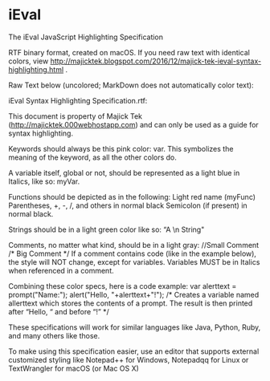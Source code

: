 # iEval
The iEval JavaScript Highlighting Specification

RTF binary format, created on macOS. If you need raw text with identical colors, view http://majicktek.blogspot.com/2016/12/majick-tek-ieval-syntax-highlighting.html .

Raw Text below (uncolored; MarkDown does not automatically color text):

iEval Syntax Highlighting Specification.rtf:

This document is property of Majick Tek (http://majicktek.000webhostapp.com) and can only be used as a guide for syntax highlighting.

Keywords should always be this pink color: var. This symbolizes the meaning of the keyword, as all the other colors do.

A variable itself, global or not, should be represented as a light blue in Italics, like so: myVar.

Functions should be depicted as in the following:
Light red name (myFunc)
Parentheses, +, -, /, and others in normal black
Semicolon (if present) in normal black.

Strings should be in a light green color like so: “A \n String"

Comments, no matter what kind, should be in a light gray: //Small Comment /* Big Comment */
If a comment contains code (like in the example below), the style will NOT change, except for variables. Variables MUST be in Italics when referenced in a comment.

Combining these color specs, here is a code example:
var alerttext = prompt("Name:"); alert("Hello, "+alerttext+"!"); /* Creates a variable named allerttext which stores the contents of a prompt. The result is then printed after “Hello, “ and before “!” */

These specifications will work for similar languages like Java, Python, Ruby, and many others like those.

To make using this specification easier, use an editor that supports external customized styling like Notepad++ for Windows, Notepadqq for Linux or TextWrangler for macOS (or Mac OS X)
